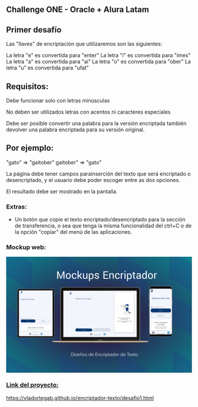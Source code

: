 
## Challenge ONE - Oracle + Alura Latam

## Primer desafío

Las "llaves" de encriptación que utilizaremos son las siguientes:

La letra "e" es convertida para "enter"
La letra "i" es convertida para "imes"
La letra "a" es convertida para "ai"
La letra "o" es convertida para "ober"
La letra "u" es convertida para "ufat"

## Requisitos:

Debe funcionar solo con letras minúsculas

No deben ser utilizados letras con acentos ni caracteres especiales

Debe ser posible convertir una palabra para la versión encriptada también devolver una palabra encriptada para su versión original.

## Por ejemplo:
"gato" => "gaitober"
gaitober" => "gato"

La página debe tener campos parainserción del texto que será encriptado o desencriptado, y el usuario debe poder escoger entre as dos opciones.

El resultado debe ser mostrado en la pantalla.

### Extras:
- Un botón que copie el texto encriptado/desencriptado para la sección de transferencia, o sea que tenga la misma funcionalidad del ctrl+C o de la opción "copiar" del menú de las aplicaciones.

### Mockup web:
<a href="#">
  <img align="center" width = 1000px src=https://github.com/vladortegab/encriptador-texto/blob/master/Figma/Mockups.png?raw=true"
</a>


### Link del proyecto:
<a href="https://vladortegab.github.io/encriptador-texto/">https://vladortegab.github.io/encriptador-texto/desafio1.html
</a>